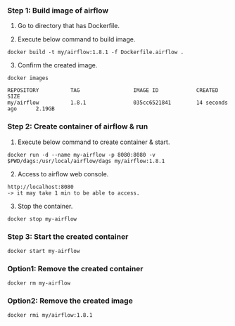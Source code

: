 ### Step 1: Build image of airflow
1. Go to directory that has Dockerfile.

2. Execute below command to build image.
```
docker build -t my/airflow:1.8.1 -f Dockerfile.airflow .
```

3. Confirm the created image.
```
docker images
```
```
REPOSITORY          TAG                 IMAGE ID            CREATED             SIZE
my/airflow          1.8.1               035cc6521841        14 seconds ago      2.19GB
```

### Step 2: Create container of airflow & run
1. Execute below command to create container & start.
```
docker run -d --name my-airflow -p 8080:8080 -v $PWD/dags:/usr/local/airflow/dags my/airflow:1.8.1
```

2. Access to airflow web console.
```
http://localhost:8080
-> it may take 1 min to be able to access.
```

3. Stop the container.
```
docker stop my-airflow
```

### Step 3: Start the created container
```
docker start my-airflow
```

### Option1: Remove the created container
```
docker rm my-airflow
```

### Option2: Remove the created image
```
docker rmi my/airflow:1.8.1
```
